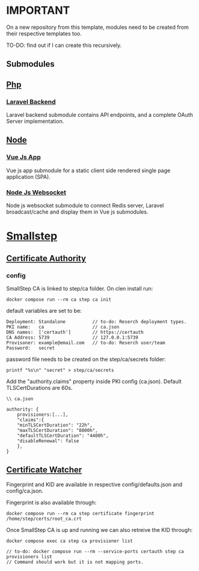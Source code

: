 # IMPORTANT

On a new repository from this template, modules need to be created from their respective templates too.

TO-DO: find out if I can create this recursively.

## Submodules

## [Php](php)

### [Laravel Backend](https://github.com/proxymurder/laravel-backend)

Laravel backend submodule contains API endpoints, and a complete OAuth Server implementation.

## [Node](node)

### [Vue Js App](https://github.com/proxymurder/vuejs-app)

Vue js app submodule for a static client side rendered single page application (SPA).

### [Node Js Websocket](https://github.com/proxymurder/websocket)

Node js websocket submodule to connect Redis server, Laravel broadcast/cache and display them in Vue js submodules.

# [Smallstep](step)

## [Certificate Authority](step/certauth)

### config

SmallStep CA is linked to step/ca folder. On clen install run:

```
docker compose run --rm ca step ca init
```

default variables are set to be:

```
Deployment: Standalone          // to-do: Reserch deployment types.
PKI name:   ca                  // ca.json
DNS names:  ['certauth']        // https://certauth
CA Address: 5739                // 127.0.0.1:5739
Provisoner: example@email.com   // to-do: Reserch user/team
Password:   secret
```

password file needs to be created on the step/ca/secrets folder:

```
printf "%s\n" "secret" > step/ca/secrets
```

Add the "authority.claims" property inside PKI config (ca.json).
Default TLSCertDurations are 60s.

```
\\ ca.json

authority: {
    provisioners:[...],
    "claims":{
    "minTLSCertDuration": "22h",
    "maxTLSCertDuration": "8800h",
    "defaultTLSCertDuration": "4400h",
    "disableRenewal": false
    },
}
```

## [Certificate Watcher](step/certwatch)

Fingerprint and KID are available in respective config/defaults.json and config/ca.json.

Fingerprint is also available through:

```
docker compose run --rm ca step certificate fingerprint /home/step/certs/root_ca.crt
```

Once SmallStep CA is up and running we can also retreive the KID through:

```
docker compose exec ca step ca provisioner list

// to-do: docker compose run --rm --service-ports certauth step ca provisioners list
// Command should work but it is not mapping ports.

```
